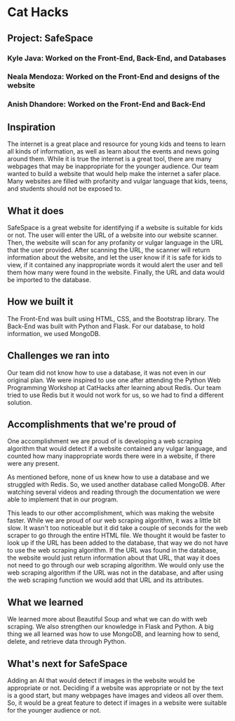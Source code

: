 # Cat Hacks
## Project: SafeSpace

### Kyle Java: Worked on the Front-End, Back-End, and Databases
### Neala Mendoza: Worked on the Front-End and designs of the website
### Anish Dhandore: Worked on the Front-End and Back-End

## Inspiration

The internet is a great place and resource for young kids and teens to learn all kinds of information, as well as learn about the events and news going around them. While it is true the internet is a great tool, there are many webpages that may be inappropriate for the younger audience. Our team wanted to build a website that would help make the internet a safer place. Many websites are filled with profanity and vulgar language that kids, teens, and students should not be exposed to.

## What it does

SafeSpace is a great website for identifying if a website is suitable for kids or not. The user will enter the URL of a website into our website scanner. Then, the website will scan for any profanity or vulgar language in the URL that the user provided. After scanning the URL, the scanner will return information about the website, and let the user know if it is safe for kids to view, if it contained any inappropriate words it would alert the user and tell them how many were found in the website. Finally, the URL and data would be imported to the database.

## How we built it

The Front-End was built using HTML, CSS, and the Bootstrap library. The Back-End was built with Python and Flask. For our database, to hold information, we used MongoDB.

## Challenges we ran into

Our team did not know how to use a database, it was not even in our original plan. We were inspired to use one after attending the Python Web Programming Workshop at CatHacks after learning about Redis. Our team tried to use Redis but it would not work for us, so we had to find a different solution.

## Accomplishments that we're proud of

One accomplishment we are proud of is developing a web scraping algorithm that would detect if a website contained any vulgar language, and counted how many inappropriate words there were in a website, if there were any present.

As mentioned before, none of us knew how to use a database and we struggled with Redis. So, we used another database called MongoDB. After watching several videos and reading through the documentation we were able to implement that in our program.

This leads to our other accomplishment, which was making the website faster. While we are proud of our web scraping algorithm, it was a little bit slow. It wasn't too noticeable but it did take a couple of seconds for the web scraper to go through the entire HTML file. We thought it would be faster to look up if the URL has been added to the database, that way we do not have to use the web scraping algorithm. If the URL was found in the database, the website would just return information about that URL, that way it does not need to go through our web scraping algorithm.  We would only use the web scraping algorithm if the URL was not in the database, and after using the web scraping function we would add that URL and its attributes.

## What we learned

We learned more about Beautiful Soup and what we can do with web scraping. We also strengthen our knowledge in Flask and Python. A big thing we all learned was how to use MongoDB, and learning how to send, delete, and retrieve data through Python.

## What's next for SafeSpace

Adding an AI that would detect if images in the website would be appropriate or not. Deciding if a website was appropriate or not by the text is a good start, but many webpages have images and videos all over them. So, it would be a great feature to detect if images in a website were suitable for the younger audience or not.
